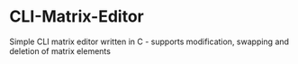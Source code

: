 # CLI-Matrix-Editor
Simple CLI matrix editor written in C - supports modification, swapping and deletion of matrix elements 
